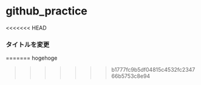 # github_practice
<<<<<<< HEAD
### タイトルを変更
=======
hogehoge
>>>>>>> b1777fc9b5df04815c4532fc234766b5753c8e94
